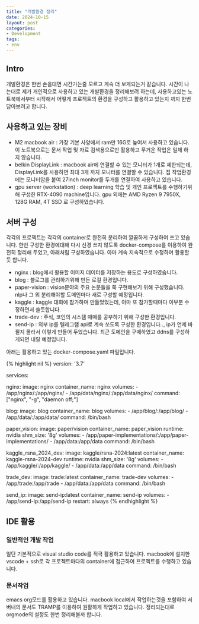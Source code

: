 ```yaml
---
title: "개발환경 정리"
date: 2024-10-15
layout: post
categories: 
- Development
tags: 
- env
---
```



## Intro
개발환경은 한번 손을대면 시간가는줄 모르고 계속 더 보게되는거 같습니다. 시간이 나는대로 제가 개인적으로 사용하고 있는 개발환경을 정리해보려 하는데, 사용하고있는 노트북에서부터 시작해서 어떻게 프로젝트의 환경을 구성하고 활용하고 있는지 까지 한번 담아보려고 합니다. 

## 사용하고 있는 장비
-   M2 macbook air : 가장 기본 사양에서 ram만 16G로 높여서 사용하고 있습니다. 이 노트북으로는 문서 작업 및 자료 검색용으로만 활용하고 무거운 작업은 일체 하지 않습니다.
-   belkin DisplayLink : macbook air에 연결할 수 있는 모니터가 1개로 제한되는데, DisplayLink를 사용하면 최대 3개 까지 모니터를 연결할 수 있습니다. 집 작업환경에는 모니터암을 붙여 27inch monitor를 두개를 연결하여 사용하고 있습니다.
-   gpu server (workstation) : deep learning 학습 및 개인 프로젝트를 수행하기위해 구성한 RTX-4090 machine입니다. gpu 외에는 AMD Ryzen 9 7950X, 128G RAM, 4T SSD 로 구성하였습니다.

## 서버 구성
각각의 프로젝트는 각각의 container로 완전히 분리하여 깔끔하게 구성하여 쓰고 있습니다. 한번 구성한 환경에대해 다시 신경 쓰지 않도록 docker-compose를 이용하여 완전히 정리해 두었고, 아래처럼 구성하였습니다. 아마 계속 지속적으로 수정하며 활용할듯 합니다.

-   nginx : blog에서 활용할 이미지 데이터를 저장하는 용도로 구성하였습니다.
-   blog : 블로그를 관리하기위해 만든 로컬 환경입니다.
-   paper-vision : vision분야의 주요 논문들을 쭉 구현해보기 위해 구성했습니다. nlp나 그 외 분리해야할 도메인마다 새로 구성할 예정입니다.
-   kaggle : kaggle 대회에 참가하며 만들었었는데, 아마 또 참가할때마다 이부분 수정하면서 쓸듯합니다.
-   trade-dev : 주식, 코인의 시스템 매매를 공부하기 위해 구성한 환경입니다.
-   send-ip : 외부 ip를 텔레그램 api로 계속 쏘도록 구성한 환경입니다.., ip가 언제 바뀔지 몰라서 이렇게 만들어 두었습니다. 최근 도메인을 구매하였고 ddns를 구성하게되면 내릴 예정입니다.

아래는 활용하고 있는 docker-compose.yaml 파일입니다. 

{% highlight nil %}
version: '3.7'

services:

  nginx:
    image: nginx
    container_name: nginx
    volumes:
      - /app/nginx/:/app/nginx/
      - /app/data/nginx/:/app/data/nginx/
    command: ["nginx", "-g", "daemon off;"]

  blog:
    image: blog
    container_name: blog
    volumes:
      - /app/blog/:/app/blog/
      - /app/data/:/app/data/
    command: /bin/bash

  paper_vision:
    image: paper/vision
    container_name: paper_vision
    runtime: nvidia
    shm_size: '8g'
    volumes:
      - /app/paper-implementations/:/app/paper-implementations/
      - /app/data:/app/data
    command: /bin/bash

  kaggle_rsna_2024_dev:
    image: kaggle/rsna-2024:latest
    container_name: kaggle-rsna-2024-dev
    runtime: nvidia
    shm_size: '8g'
    volumes:
      - /app/kaggle/:/app/kaggle/
      - /app/data:/app/data
    command: /bin/bash

  trade_dev:
    image: trade:latest
    container_name: trade-dev
    volumes:
      - /app/trade:/app/trade
      - /app/data:/app/data
    command: /bin/bash

  send_ip:
    image: send-ip:latest
    container_name: send-ip
    volumes:
      - /app/send-ip:/app/send-ip
    restart: always
{% endhighlight %}

## IDE 활용
### 일반적인 개발 작업
일단 기본적으로 visual studio code를 적극 활용하고 있습니다. macbook에 설치한 vscode + ssh로 각 프로젝트마다의 container에 접근하여 프로젝트를 수행하고 있습니다. 

### 문서작업
emacs org모드를 활용하고 있습니다. macbook local에서 작업하는것을 포함하여 서버내의 문서도 TRAMP를 이용하여 원활하게 작업하고 있습니다. 정리되는대로 orgmode의 설정도 한번 정리해볼까 합니다.
